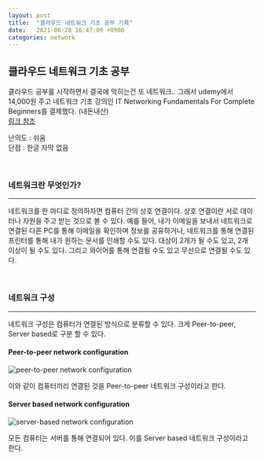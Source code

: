 ```yaml
---
layout: post
title:  "클라우드 네트워크 기초 공부 기록"
date:   2021-06-28 16:47:09 +0900
categories: network
---
```


## 클라우드 네트워크 기초 공부
클라우드 공부를 시작하면서 결국에 막히는건 또 네트워크.. 
그래서 udemy에서 14,000원 주고 네트워크 기초 강의인 IT Networking Fundamentals For Complete Beginners를 결제했다. (내돈내산)  
[링크 참조](https://www.udemy.com/course/it-networking-fundamentals/learn/lecture/7307122#questions)

난의도 : 쉬움  
단점 : 한글 자막 없음

<br/>

### 네트워크란 무엇인가?
* * *
네트워크를 한 마디로 정의하자면 컴퓨터 간의 상호 연결이다. 상호 연결이란 서로 데이터나 자원을 주고 받는 것으로 볼 수 있다. 예를 들어, 내가 이메일을 보내서 네트워크로 연결된 다른 PC를 통해 이메일을 확인하며 정보를 공유하거나, 네트워크를 통해 연결된 프린터를 통해 내가 원하는 문서를 인쇄할 수도 있다. 대상이 2개가 될 수도 있고, 2개 이상이 될 수도 있다. 그리고 와이어를 통해 연결될 수도 있고 무선으로 연결될 수도 있다.  

<br/>

### 네트워크 구성
* * *
네트워크 구성은 컴퓨터가 연결된 방식으로 분류할 수 있다. 크게 Peer-to-peer, Server based로 구분 할 수 있다.

#### Peer-to-peer network configuration
![peer-to-peer network configuration](https://upload.wikimedia.org/wikipedia/commons/thumb/3/3f/P2P-network.svg/1200px-P2P-network.svg.png)

 이와 같이 컴퓨터끼리 연결된 것을 Peer-to-peer 네트워크 구성이라고 한다.

#### Server based network configuration
 ![server-based network configuration](http://s2.thingpic.com/images/bh/88VgX1yFDMuKQNSrCKSAvaHp.jpeg)

모든 컴퓨터는 서버를 통해 연결되어 있다. 이를 Server based 네트워크 구성이라고 한다.
